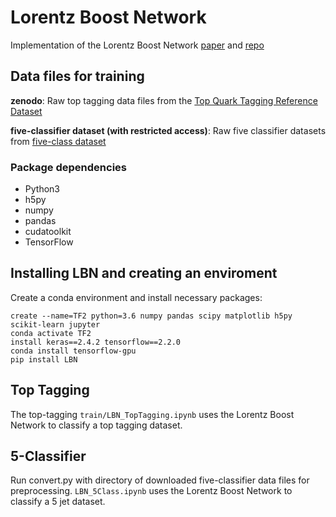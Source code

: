 # Lorentz Boost Network
Implementation of the Lorentz Boost Network [paper](https://arxiv.org/pdf/1812.09722.pdf) and [repo](https://github.com/riga/LBN)

## Data files for training
**zenodo**: Raw top tagging data files from the [Top Quark Tagging Reference Dataset](https://zenodo.org/record/2603256)

**five-classifier dataset (with restricted access)**: Raw five classifier datasets from [five-class dataset](https://cernbox.cern.ch/index.php/s/AgzB93y3ac0yuId?path=%2Ffixed)
### Package dependencies
- Python3
- h5py
- numpy
- pandas
- cudatoolkit
- TensorFlow
## Installing LBN and creating an enviroment
Create a conda environment and install necessary packages:
```
create --name=TF2 python=3.6 numpy pandas scipy matplotlib h5py scikit-learn jupyter
conda activate TF2
install keras==2.4.2 tensorflow==2.2.0
conda install tensorflow-gpu
pip install LBN

```
## Top Tagging
The top-tagging `train/LBN_TopTagging.ipynb` uses the Lorentz Boost Network to classify a top tagging dataset.
## 5-Classifier
Run convert.py with directory of downloaded five-classifier data files for preprocessing.
`LBN_5Class.ipynb` uses the Lorentz Boost Network to classify a 5 jet dataset.

